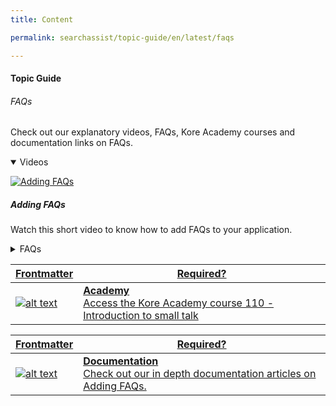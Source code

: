 ```yaml
---
title: Content

permalink: searchassist/topic-guide/en/latest/faqs

---
```

#### Topic Guide
######  FAQs

  Check out our explanatory videos, FAQs, Kore Academy courses and documentation links on FAQs.

<details class="introduction-video" open>
  <summary>Videos
  </summary>
  
  [![Adding FAQs](images/VideoCoverImage.png)](https://drive.google.com/file/d/108ws16-OvQiypO9pXJAj_I0vQ-IluDMt/view?usp=sharing)

  ##### Adding FAQs 
  Watch this short video to know how to add FAQs to your application.

</details>

<details>
  <summary>FAQs
  </summary>


 <a class="doc-link" target="_blank" href="https://docs.kore.ai/searchassist/concepts/managing-content/adding-faqs/#Extracting_FAQs_From_Files">
 
  How to extract FAQs from a PDF file?

</a>
 
  
<a class="doc-link" target="_blank" href="https://docs.kore.ai/searchassist/concepts/managing-content/adding-faqs/#Annotating_Extracting_FAQs">

  What is annotate & extract FAQs ?

</a>
  
  <a class="doc-link" target="_blank" href="https://docs.kore.ai/searchassist/concepts/managing-content/adding-faqs/#Extracting_FAQs_from_a_URL">
 
  How to extract FAQs from a URL?

</a>


<a class="doc-link" target="_blank" href="https://docs.kore.ai/searchassist/concepts/managing-content/adding-faqs/#Adding_FAQs_Manually">

  How to add FAQs manually?

</a>

  
<a class="doc-link" target="_blank" href="https://docs.kore.ai/searchassist/concepts/managing-content/adding-faqs/#Managing_Conditional_Responses">

  How to add conditional responses to FAQs?

</a>
  
  
  <a class="doc-link" target="_blank" href="https://docs.kore.ai/searchassist/concepts/managing-content/adding-faqs/#FAQ_Review_Workflow">

  What is a FAQ workflow and how does it work?

</a>

</details>



<a class="doc-link" target="_blank" href="https://academy.kore.ai/learningpath/course-110---introduction-to-small-talk">
 

| Frontmatter | Required? |
|-------------|-------------|
| ![alt text](images/docIcon.svg "Title") | **Academy**  <br /> Access the Kore Academy course 110 - Introduction to small talk | 


</a>


<a class="doc-link" target="_blank" href="https://docs.kore.ai/searchassist/concepts/managing-content/adding-faqs/">
 

| Frontmatter | Required? |
|-------------|-------------|
| ![alt text](images/docIcon.svg "Title") | **Documentation**  <br /> Check out our in depth documentation articles on Adding FAQs. | 


</a>
